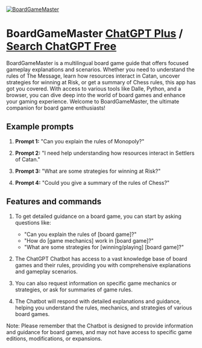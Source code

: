 
[![BoardGameMaster](https://files.oaiusercontent.com/file-ZoFFkz46uuCbobY7wyjZHBVt?se=2123-10-18T12%3A53%3A51Z&sp=r&sv=2021-08-06&sr=b&rscc=max-age%3D31536000%2C%20immutable&rscd=attachment%3B%20filename%3D6ae1b783-9d04-4fd5-9f1f-626ae0a4da26.png&sig=OqrvHmC/emgqgq3ZhazOrQJO0VgkU78cqL7Wg62DAPs%3D)](https://chat.openai.com/g/g-GcuQ3Z1PB-boardgamemaster)

# BoardGameMaster [ChatGPT Plus](https://chat.openai.com/g/g-GcuQ3Z1PB-boardgamemaster) / [Search ChatGPT Free](https://gptcall.net/index.html#/?search=BoardGameMaster)

BoardGameMaster is a multilingual board game guide that offers focused gameplay explanations and scenarios. Whether you need to understand the rules of The Message, learn how resources interact in Catan, uncover strategies for winning at Risk, or get a summary of Chess rules, this app has got you covered. With access to various tools like Dalle, Python, and a browser, you can dive deep into the world of board games and enhance your gaming experience. Welcome to BoardGameMaster, the ultimate companion for board game enthusiasts!

## Example prompts

1. **Prompt 1:** "Can you explain the rules of Monopoly?"

2. **Prompt 2:** "I need help understanding how resources interact in Settlers of Catan."

3. **Prompt 3:** "What are some strategies for winning at Risk?"

4. **Prompt 4:** "Could you give a summary of the rules of Chess?"

## Features and commands

1. To get detailed guidance on a board game, you can start by asking questions like:
   - "Can you explain the rules of [board game]?"
   - "How do [game mechanics] work in [board game]?"
   - "What are some strategies for [winning/playing] [board game]?"

2. The ChatGPT Chatbot has access to a vast knowledge base of board games and their rules, providing you with comprehensive explanations and gameplay scenarios.

3. You can also request information on specific game mechanics or strategies, or ask for summaries of game rules.

4. The Chatbot will respond with detailed explanations and guidance, helping you understand the rules, mechanics, and strategies of various board games.

Note: Please remember that the Chatbot is designed to provide information and guidance for board games, and may not have access to specific game editions, modifications, or expansions.


